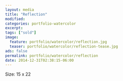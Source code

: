 ```yaml
---
layout: media
title: "Reflection"
modified:
categories: portfolio-watercolor
excerpt:
tags: ["sold"]
image:
  feature: portfolio/watercolor/reflection.jpg
  teaser: portfolio/watercolor/reflection-tease.jpg
ads: false 
permalink: portfolio/watercolor/reflection
date: 2014-12-31T02:38:15-06:00
---
```


Size: 15 x 22

